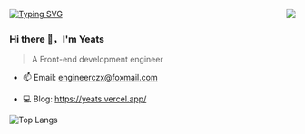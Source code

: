  [![Typing SVG](https://readme-typing-svg.herokuapp.com?font=Mouse+Memoirs&size=65&pause=500&color=06CD9C&vCenter=true&width=600&height=70&lines=Yeats;a+Front+end+Developer)](https://git.io/typing-svg)
<img align="right" src="https://github-readme-stats.vercel.app/api?username=Yeats&show_icons=true&hide_border=true">

### Hi there 👋，I'm Yeats


> A Front-end development engineer

- 📫 Email:  engineerczx@foxmail.com

- 💻 Blog: https://yeats.vercel.app/

<img  align="left" alt="Top Langs" src="https://github-readme-stats.vercel.app/api/top-langs/?username=Yeatsczx&layout=compact" />
<!-- - 🔭 I’m currently working on ...
- 🌱 I’m currently learning ...
- 👯 I’m looking to collaborate on ...
- 🤔 I’m looking for help with ...
- 💬 Ask me about ...
- 📫 How to reach me: ...
- 😄 Pronouns: ...
- ⚡ Fun fact: ... -->
